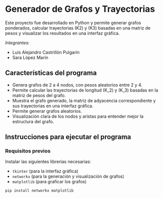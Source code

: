 # Generador de Grafos y Trayectorias

Este proyecto fue desarrollado en Python y permite generar grafos ponderados, calcular trayectorias \(K2\) y \(K3\) basadas en una matriz de pesos y visualizar los resultados en una interfaz gráfica. 

_Integrantes:_ 
- Luis Alejandro Castrillón Pulgarín
- Sara López Marín

## Características del programa

- Genera grafos de 2 a 4 nodos, con pesos aleatorios entre 2 y 4.
- Permite calcular las trayectorias de longitud \(K_2\) y \(K_3\) basadas en la matriz de pesos del grafo.
- Muestra el grafo generado, la matriz de adyacencia correspondiente y sus trayectorias en una interfaz gráfica.
- Permite generar grafos aleatorios.
- Visualización clara de los nodos y aristas para entender mejor la estructura del grafo.

## Instrucciones para ejecutar el programa

### Requisitos previos
Instalar las siguientes librerías necesarias:
- `tkinter` (para la interfaz gráfica)
- `networkx` (para la generación y visualización de grafos)
- `matplotlib` (para graficar los grafos)

```bash
pip install networkx matplotlib
